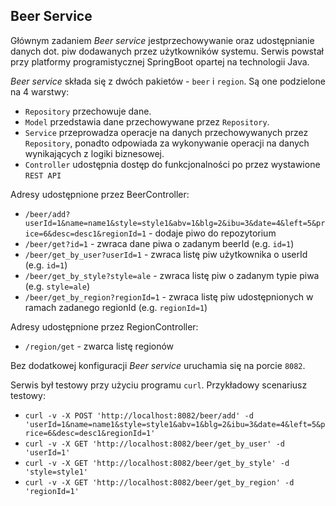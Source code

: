**Beer Service**
 -
 Głównym zadaniem _Beer service_ jestprzechowywanie oraz udostępnianie danych dot. piw dodawanych przez użytkowników systemu.
 Serwis powstał przy platformy programistycznej SpringBoot opartej na technologii Java.
 
 _Beer service_ składa się z dwóch pakietów - `beer` i `region`.
 Są one podzielone na 4 warstwy:
* `Repository` przechowuje dane.
* `Model` przedstawia dane przechowywane przez `Repository`.
* `Service` przeprowadza operacje na danych przechowywanych przez `Repository`, ponadto odpowiada za wykonywanie operacji na danych wynikających z logiki biznesowej.
* `Controller` udostępnia dostęp do funkcjonalności po przez wystawione `REST API` 
 
Adresy udostępnione przez BeerController:
* `/beer/add?userId=1&name=name1&style=style1&abv=1&blg=2&ibu=3&date=4&left=5&price=6&desc=desc1&regionId=1` - dodaje piwo do repozytorium
* `/beer/get?id=1` - zwraca dane piwa o zadanym beerId (e.g. `id=1`)
* `/beer/get_by_user?userId=1` - zwraca listę piw użytkownika o userId (e.g. `id=1`)
* `/beer/get_by_style?style=ale` - zwraca listę piw o zadanym typie piwa (e.g. `style=ale`)
* `/beer/get_by_region?regionId=1` - zwraca listę piw udostępnionych w ramach zadanego regionId (e.g. `regionId=1`)

Adresy udostępnione przez RegionController:
* `/region/get` - zwarca listę regionów

Bez dodatkowej konfiguracji _Beer service_ uruchamia się na porcie `8082`.

Serwis był testowy przy użyciu programu `curl`. 
Przykładowy scenariusz testowy:
*	`curl -v -X POST 'http://localhost:8082/beer/add' -d 'userId=1&name=name1&style=style1&abv=1&blg=2&ibu=3&date=4&left=5&price=6&desc=desc1&regionId=1'`
* 	`curl -v -X GET 'http://localhost:8082/beer/get_by_user' -d 'userId=1'`
*	`curl -v -X GET 'http://localhost:8082/beer/get_by_style' -d 'style=style1'`
*	`curl -v -X GET 'http://localhost:8082/beer/get_by_region' -d 'regionId=1'`



